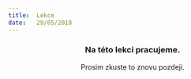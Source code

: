 ```yaml
---
title:  Lekce
date:   29/05/2018
---
```


### <center>Na této lekci pracujeme.</center>
<center>Prosim zkuste to znovu pozdeji.</center>